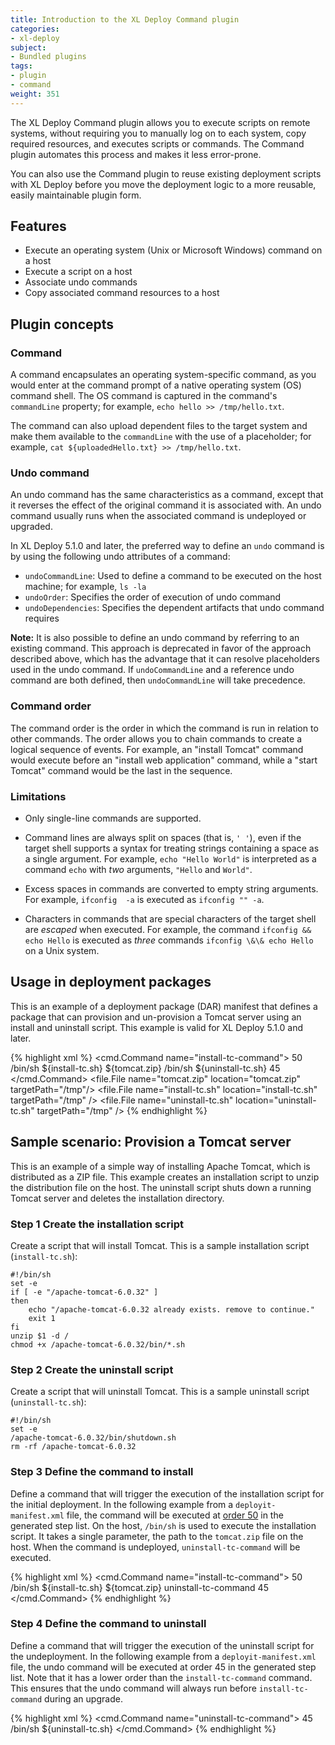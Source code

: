 ```yaml
---
title: Introduction to the XL Deploy Command plugin
categories:
- xl-deploy
subject:
- Bundled plugins
tags:
- plugin
- command
weight: 351
---
```


The XL Deploy Command plugin allows you to execute scripts on remote systems, without requiring you to manually log on to each system, copy required resources, and executes scripts or commands. The Command plugin automates this process and makes it less error-prone.

You can also use the Command plugin to reuse existing deployment scripts with XL Deploy before you move the deployment logic to a more reusable, easily maintainable plugin form.

## Features

* Execute an operating system (Unix or Microsoft Windows) command on a host
* Execute a script on a host
* Associate undo commands
* Copy associated command resources to a host

## Plugin concepts

### Command

A command encapsulates an operating system-specific command, as you would enter at the command prompt of a native operating system (OS) command shell. The OS command is captured in the command's `commandLine` property; for example, `echo hello >> /tmp/hello.txt`.

The command can also upload dependent files to the target system and make them available to the `commandLine` with the use of a placeholder; for example, `cat ${uploadedHello.txt} >> /tmp/hello.txt`.

### Undo command

An undo command has the same characteristics as a command, except that it reverses the effect of the original command it is associated with. An undo command usually runs when the associated command is undeployed or upgraded.

In XL Deploy 5.1.0 and later, the preferred way to define an `undo` command is by using the following undo attributes of a command:

* `undoCommandLine`: Used to define a command to be executed on the host machine; for example, `ls -la`
* `undoOrder`: Specifies the order of execution of undo command
* `undoDependencies`: Specifies the dependent artifacts that undo command requires

**Note:** It is also possible to define an undo command by referring to an existing command. This approach is deprecated in favor of the approach described above, which has the advantage that it can resolve placeholders used in the undo command. If `undoCommandLine` and a reference undo command are both defined, then `undoCommandLine` will take precedence.

### Command order

The command order is the order in which the command is run in relation to other commands. The order allows you to chain commands to create a logical sequence of events. For example, an "install Tomcat" command would execute before an "install web application" command, while a "start Tomcat" command would be the last in the sequence.

### Limitations

* Only single-line commands are supported.

* Command lines are always split on spaces (that is, `' '`), even if the target shell supports a syntax for treating strings containing a space as a single argument. For example, `echo "Hello World"` is interpreted as a command `echo` with _two_ arguments, `"Hello` and `World"`.

* Excess spaces in commands are converted to empty string arguments. For example, <code>ifconfig&nbsp;&nbsp;-a</code> is executed as `ifconfig "" -a`.

* Characters in commands that are special characters of the target shell are *escaped* when executed. For example, the command `ifconfig && echo Hello` is executed as _three_ commands `ifconfig \&\& echo Hello` on a Unix system.

## Usage in deployment packages

This is an example of a deployment package (DAR) manifest that defines a package that can provision and un-provision a Tomcat server using an install and uninstall script. This example is valid for XL Deploy 5.1.0 and later.

{% highlight xml %}
<cmd.Command name="install-tc-command">
    <order>50</order>
    <commandLine>/bin/sh ${install-tc.sh} ${tomcat.zip}</commandLine>
    <dependencies>
        <ci ref="install-tc.sh" />
        <ci ref="tomcat.zip" />
    </dependencies>
    <undoCommandLine>/bin/sh ${uninstall-tc.sh}</undoCommandLine>
    <undoOrder>45</undoOrder>
    <undoDependencies>
        <ci ref="uninstall-tc.sh" />
    </undoDependencies>
</cmd.Command>
<file.File name="tomcat.zip" location="tomcat.zip" targetPath="/tmp"/>
<file.File name="install-tc.sh" location="install-tc.sh" targetPath="/tmp" />
<file.File name="uninstall-tc.sh" location="uninstall-tc.sh" targetPath="/tmp" />
{% endhighlight %}

## Sample scenario: Provision a Tomcat server

This is an example of a simple way of installing Apache Tomcat, which is distributed as a ZIP file. This example creates an installation script to unzip the distribution file on the host. The uninstall script shuts down a running Tomcat server and deletes the installation directory.

### Step 1 Create the installation script

Create a script that will install Tomcat. This is a sample installation script (`install-tc.sh`):

    #!/bin/sh
    set -e
    if [ -e "/apache-tomcat-6.0.32" ]
    then
	    echo "/apache-tomcat-6.0.32 already exists. remove to continue."
	    exit 1
    fi
    unzip $1 -d /
    chmod +x /apache-tomcat-6.0.32/bin/*.sh

### Step 2 Create the uninstall script

Create a script that will uninstall Tomcat. This is a sample uninstall script (`uninstall-tc.sh`):

    #!/bin/sh
    set -e
    /apache-tomcat-6.0.32/bin/shutdown.sh
    rm -rf /apache-tomcat-6.0.32

### Step 3 Define the command to install

Define a command that will trigger the execution of the installation script for the initial deployment. In the following example from a `deployit-manifest.xml` file, the command will be executed at [order 50](/xl-deploy/concept/steps-and-steplists-in-xl-deploy.html#steplist) in the generated step list. On the host, `/bin/sh` is used to execute the installation script. It takes a single parameter, the path to the `tomcat.zip` file on the host. When the command is undeployed, `uninstall-tc-command` will be executed.

{% highlight xml %}
<cmd.Command name="install-tc-command">
    <order>50</order>
    <commandLine>/bin/sh ${install-tc.sh} ${tomcat.zip}</commandLine>
    <commandLine>uninstall-tc-command</commandLine>
    <undoOrder>45</undoOrder>
    <dependencies>
        <ci ref="install-tc.sh" />
        <ci ref="tomcat.zip" />
    </dependencies>
</cmd.Command>
{% endhighlight %}

### Step 4 Define the command to uninstall

Define a command that will trigger the execution of the uninstall script for the undeployment. In the following example from a `deployit-manifest.xml` file, the undo command will be executed at order 45 in the generated step list. Note that it has a lower order than the `install-tc-command` command. This ensures that the undo command will always run before `install-tc-command` during an upgrade.

{% highlight xml %}
<cmd.Command name="uninstall-tc-command">
    <order>45</order>
    <commandLine>/bin/sh ${uninstall-tc.sh}</commandLine>
    <dependencies>
        <ci ref="uninstall-tc.sh" />
    </dependencies>
</cmd.Command>
{% endhighlight %}
